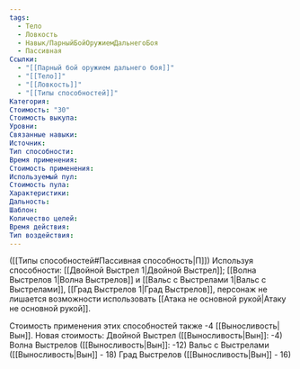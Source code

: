 ```yaml
---
tags:
  - Тело
  - Ловкость
  - Навык/ПарныйБойОружиемДальнегоБоя
  - Пассивная
Ссылки:
  - "[[Парный бой оружием дальнего боя]]"
  - "[[Тело]]"
  - "[[Ловкость]]"
  - "[[Типы способностей]]"
Категория: 
Стоимость: "30"
Стоимость выкупа:
Уровни:
Связанные навыки:
Источник:
Тип способности:
Время применения:
Стоимость применения:
Используемый пул:
Стоимость пула:
Характеристики:
Дальность:
Шаблон:
Количество целей:
Время действия:
Тип воздействия:
---
```

([[Типы способностей#Пассивная способность|П]]) Используя способности: [[Двойной Выстрел 1|Двойной Выстрел]]; [[Волна Выстрелов 1|Волна Выстрелов]] и [[Вальс с Выстрелами 1|Вальс с Выстрелами]], [[Град Выстрелов 1|Град Выстрелов]], персонаж не лишается возможности использовать [[Атака не основной рукой|Атаку не основной рукой]].

Стоимость применения этих способностей также -4 [[Выносливость|Вын]]. Новая стоимость:
Двойной Выстрел ([[Выносливость|Вын]]: -4)
Волна Выстрелов ([[Выносливость|Вын]]: -12)
Вальс с Выстрелами ([[Выносливость|Вын]] - 18)
Град Выстрелов ([[Выносливость|Вын]] - 16)